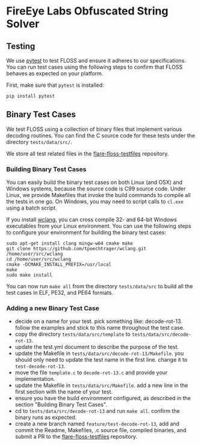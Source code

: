 # FireEye Labs Obfuscated String Solver

## Testing

We use [pytest](http://pytest.org/latest/usage.html) to test
 FLOSS and ensure it adheres to our specifications.
You can run test cases using the following steps
 to confirm that FLOSS behaves as expected on your platform.

First, make sure that `pytest` is installed:

    pip install pytest


## Binary Test Cases

We test FLOSS using a collection of binary files that implement
various decoding routines. You can find the C source code for these
tests under the directory `tests/data/src/`.

We store all test related files in the [flare-floss-testfiles](https://github.com/fireeye/flare-floss-testfiles) repository.

### Building Binary Test Cases

You can easily build the binary test cases on both Linux (and OSX) and Windows systems,
 because the source code is C99 source code.
Under Linux, we provide Makefiles that invoke the build commands to compile all the tests in one go.
On Windows, you may need to script calls to `cl.exe` using a batch script.

If you install [wclang](https://github.com/tpoechtrager/wclang),
 you can cross compile 32- and 64-bit Windows executables from your Linux environment.
You can use the following steps to configure your environment for building the binary test cases:

    sudo apt-get install clang mingw-w64 cmake make
    git clone https://github.com/tpoechtrager/wclang.git /home/user/src/wclang
    cd /home/user/src/wclang
    cmake -DCMAKE_INSTALL_PREFIX=/usr/local
    make
    sudo make install

You can now run `make all` from the directory `tests/data/src` to build all the test cases in ELF,
 PE32, and PE64 formats.

### Adding a new Binary Test Case

  - decide on a name for your test.
    pick something like: decode-rot-13.
    follow the examples and stick to this name throughout the test case.
  - copy the directory `tests/data/src/template` to `tests/data/src/decode-rot-13`.
  - update the test.yml document to describe the purpose of the test.
  - update the Makefile in `tests/data/src/decode-rot-13/Makefile`.
    you should only need to update the test name in the first line.
    change it to `test-decode-rot-13`.
  - move the file `template.c` to `decode-rot-13.c` and provide your implementation.
  - update the Makefile in `tests/data/src/Makefile`.
    add a new line in the first section with the name of your test.
  - ensure you have the build environment configured, as described in the section
    "Building Binary Test Cases".
  - cd to `tests/data/src/decode-rot-13` and run `make all`. confirm the binary runs as expected.
  - create a new branch named `feature/test-decode-rot-13`,
    add and commit the Readme, Makefiles, .c source file, compiled binaries, and submit a PR to the [flare-floss-testfiles](https://github.com/fireeye/flare-floss-testfiles) repository.
